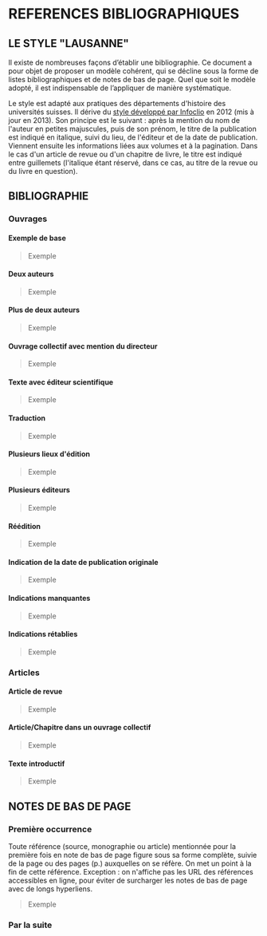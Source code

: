 # REFERENCES BIBLIOGRAPHIQUES
## LE STYLE "LAUSANNE"

Il existe de nombreuses façons d’établir une bibliographie. Ce document a pour objet de proposer un modèle cohérent, qui se décline sous la forme de listes bibliographiques et de notes de bas de page. Quel que soit le modèle adopté, il est indispensable de l’appliquer de manière systématique. 

Le style est adapté aux pratiques des départements d'histoire des universités suisses. Il dérive du [style développé par Infoclio](https://www.infoclio.ch/fr/style-de-citation-infoclioch-instructions-pour-zotero) en 2012 (mis à jour en 2013). Son principe est le suivant : après la mention du nom de l'auteur en petites majuscules, puis de son prénom, le titre de la publication est indiqué en italique, suivi du lieu, de l'éditeur et de la date de publication. Viennent ensuite les informations liées aux volumes et à la pagination. Dans le cas d'un article de revue ou d'un chapitre de livre, le titre est indiqué entre guillemets (l'italique étant réservé, dans ce cas, au titre de la revue ou du livre en question).

## BIBLIOGRAPHIE

### Ouvrages

#### Exemple de base
> Exemple 
#### Deux auteurs
> Exemple 
#### Plus de deux auteurs
> Exemple 
#### Ouvrage collectif avec mention du directeur
> Exemple 
#### Texte avec éditeur scientifique
> Exemple 
#### Traduction
> Exemple 
#### Plusieurs lieux d'édition
> Exemple 
#### Plusieurs éditeurs
> Exemple 
#### Réédition
> Exemple 
#### Indication de la date de publication originale
> Exemple 
#### Indications manquantes
> Exemple 
#### Indications rétablies
> Exemple 

### Articles

#### Article de revue
> Exemple 

#### Article/Chapitre dans un ouvrage collectif
> Exemple 

#### Texte introductif
> Exemple 

## NOTES DE BAS DE PAGE

### Première occurrence
Toute référence (source, monographie ou article) mentionnée pour la première fois en note de bas de page figure sous sa forme complète, suivie de la page ou des pages (p.) auxquelles on se réfère. On met un point à la fin de cette référence.
Exception : on n'affiche pas les URL des références accessibles en ligne, pour éviter de surcharger les notes de bas de page avec de longs hyperliens.

> Exemple 

### Par la suite

